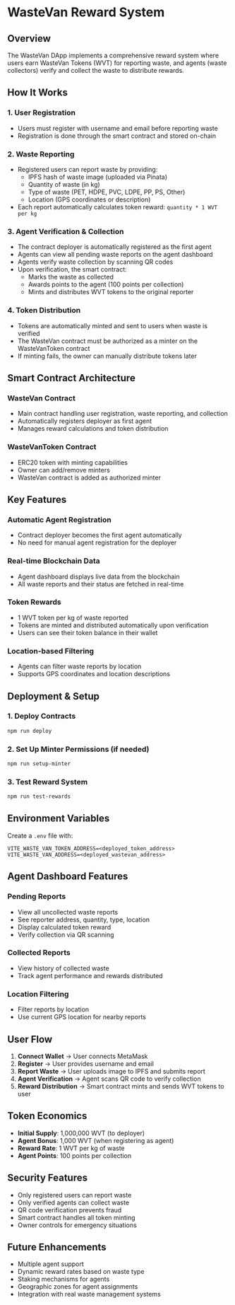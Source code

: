 # WasteVan Reward System

## Overview

The WasteVan DApp implements a comprehensive reward system where users earn WasteVan Tokens (WVT) for reporting waste, and agents (waste collectors) verify and collect the waste to distribute rewards.

## How It Works

### 1. User Registration
- Users must register with username and email before reporting waste
- Registration is done through the smart contract and stored on-chain

### 2. Waste Reporting
- Registered users can report waste by providing:
  - IPFS hash of waste image (uploaded via Pinata)
  - Quantity of waste (in kg)
  - Type of waste (PET, HDPE, PVC, LDPE, PP, PS, Other)
  - Location (GPS coordinates or description)
- Each report automatically calculates token reward: `quantity * 1 WVT per kg`

### 3. Agent Verification & Collection
- The contract deployer is automatically registered as the first agent
- Agents can view all pending waste reports on the agent dashboard
- Agents verify waste collection by scanning QR codes
- Upon verification, the smart contract:
  - Marks the waste as collected
  - Awards points to the agent (100 points per collection)
  - Mints and distributes WVT tokens to the original reporter

### 4. Token Distribution
- Tokens are automatically minted and sent to users when waste is verified
- The WasteVan contract must be authorized as a minter on the WasteVanToken contract
- If minting fails, the owner can manually distribute tokens later

## Smart Contract Architecture

### WasteVan Contract
- Main contract handling user registration, waste reporting, and collection
- Automatically registers deployer as first agent
- Manages reward calculations and token distribution

### WasteVanToken Contract
- ERC20 token with minting capabilities
- Owner can add/remove minters
- WasteVan contract is added as authorized minter

## Key Features

### Automatic Agent Registration
- Contract deployer becomes the first agent automatically
- No need for manual agent registration for the deployer

### Real-time Blockchain Data
- Agent dashboard displays live data from the blockchain
- All waste reports and their status are fetched in real-time

### Token Rewards
- 1 WVT token per kg of waste reported
- Tokens are minted and distributed automatically upon verification
- Users can see their token balance in their wallet

### Location-based Filtering
- Agents can filter waste reports by location
- Supports GPS coordinates and location descriptions

## Deployment & Setup

### 1. Deploy Contracts
```bash
npm run deploy
```

### 2. Set Up Minter Permissions (if needed)
```bash
npm run setup-minter
```

### 3. Test Reward System
```bash
npm run test-rewards
```

## Environment Variables

Create a `.env` file with:
```
VITE_WASTE_VAN_TOKEN_ADDRESS=<deployed_token_address>
VITE_WASTE_VAN_ADDRESS=<deployed_wastevan_address>
```

## Agent Dashboard Features

### Pending Reports
- View all uncollected waste reports
- See reporter address, quantity, type, location
- Display calculated token reward
- Verify collection via QR scanning

### Collected Reports
- View history of collected waste
- Track agent performance and rewards distributed

### Location Filtering
- Filter reports by location
- Use current GPS location for nearby reports

## User Flow

1. **Connect Wallet** → User connects MetaMask
2. **Register** → User provides username and email
3. **Report Waste** → User uploads image to IPFS and submits report
4. **Agent Verification** → Agent scans QR code to verify collection
5. **Reward Distribution** → Smart contract mints and sends WVT tokens to user

## Token Economics

- **Initial Supply**: 1,000,000 WVT (to deployer)
- **Agent Bonus**: 1,000 WVT (when registering as agent)
- **Reward Rate**: 1 WVT per kg of waste
- **Agent Points**: 100 points per collection

## Security Features

- Only registered users can report waste
- Only verified agents can collect waste
- QR code verification prevents fraud
- Smart contract handles all token minting
- Owner controls for emergency situations

## Future Enhancements

- Multiple agent support
- Dynamic reward rates based on waste type
- Staking mechanisms for agents
- Geographic zones for agent assignments
- Integration with real waste management systems
